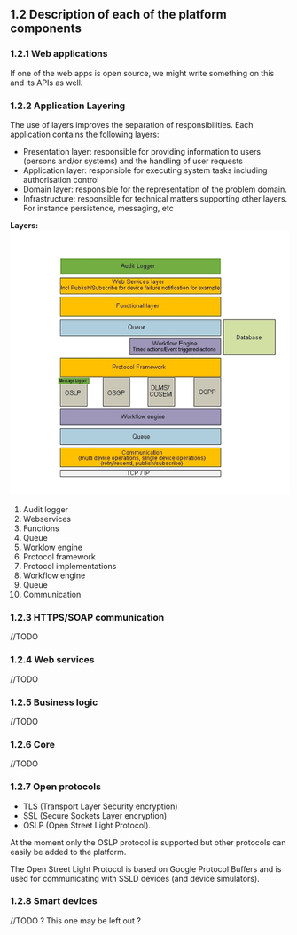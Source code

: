 ## 1.2 Description of each of the platform components

### 1.2.1 Web applications

If one of the web apps is open source, we might write something on this and its APIs as well.

### 1.2.2 Application Layering

The use of layers improves the separation of responsibilities. Each application contains the following layers:

- Presentation layer: responsible for providing information to users (persons and/or systems) and the handling of user requests
- Application layer: responsible for executing system tasks including authorisation control
- Domain layer: responsible for the representation of the problem domain.
- Infrastructure: responsible for technical matters supporting other layers. For instance persistence, messaging, etc

**Layers:**
 ![alt text](./layers.png "Layers")

1. Audit logger
2. Webservices
3. Functions
4. Queue
5. Worklow engine
6. Protocol framework
7. Protocol implementations
8. Workflow engine
9. Queue
10. Communication


### 1.2.3 HTTPS/SOAP communication

//TODO

### 1.2.4 Web services

//TODO

### 1.2.5 Business logic

//TODO

### 1.2.6 Core

//TODO

### 1.2.7 Open protocols

- TLS (Transport Layer Security encryption)
- SSL (Secure Sockets Layer encryption)
- OSLP (Open Street Light Protocol).

At the moment only the OSLP protocol is supported but other protocols can easily be added to the platform.

The Open Street Light Protocol is based on Google Protocol Buffers and is used for communicating with SSLD devices (and device simulators).

### 1.2.8 Smart devices

//TODO ? This one may be left out ?
